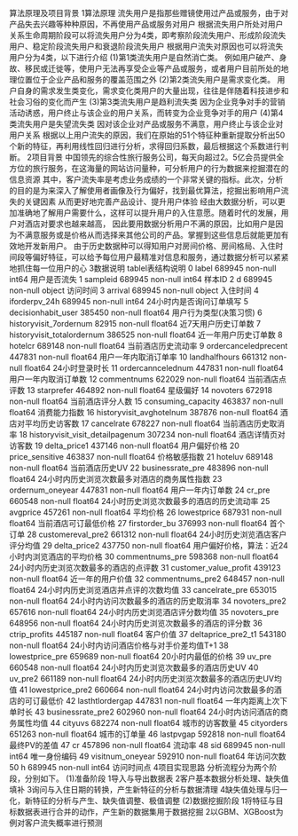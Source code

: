 算法原理及项目背景
1算法原理
流失用户是指那些赠镜使用过产品或服务，由于对产品失去兴趣等种种原因，不再使用产品或服务对用户
根据流失用户所处对用户关系生命周期阶段可以将流失用户分为4类，即考察阶段流失用户、形成阶段流失用户、稳定阶段流失用户和衰退阶段流失用户
根据用户流失对原因也可以将流失用户分为4类，以下进行介绍
(1)第1类流失用户是自然消亡类。
例如用户破产、身故、移民或迁徙等，使用户无法再享受企业等产品或服务，或者用户目前所处的地理位置位于企业产品和服务的覆盖范围之外
(2)第2类流失用户是需求变化类。
用户自身的需求发生类变化，需求变化类用户的大量出现，往往是伴随着科技进步和社会习俗的变化而产生
(3)第3类流失用户是趋利流失类
因为企业竞争对手的营销活动诱惑，用户终止与该企业的用户关系，而转变为企业竞争对手的用户
(4)第4类流失用户是失望流失类
因对该企业对产品或服务不满意，用户终止与该企业对用户关系
根据以上用户流失的原因，我们在原始的51个特征种重新提取分析出50个新的特征，再利用线性回归进行分析，求得回归系数，最后根据这个系数进行判断。
2项目背景
中国领先的综合性旅行服务公司，每天向超过2。5亿会员提供全方位的旅行服务，在这海量的网站访问量种，可分析用户的行为数据来挖掘潜在的信息资源
其中，客户流失率是考虑业务成绩的一个非常关键的指标。此次，分析的目的是为来深入了解使用者画像及行为偏好，找到最优算法，挖掘出影响用户流失的关键因素
从而更好地完善产品设计、提升用户体验
经由大数据分析，可以更加准确地了解用户需要什么，这样可以提升用户的入住意愿。随着时代的发展，用户对酒店对要求也越来越高，
因此要用数据分析用户不满的原因，比如用户是因为不满意服务或是价格从而选择来其他公司的产品。掌握到这些信息后就能更加有效地开发新用户。
由于历史数据种可以得知用户对房间价格、房间格局、入住时间段等偏好特征，可以给予每位用户最精准对信息和服务，通过数据分析可以紧紧地抓住每一位用户的心
3数据说明
tablel表结构说明
 0   label                             689945 non-null  int64   用户是否流失
 1   sampleid                          689945 non-null  int64   样本ID
 2   d                                 689945 non-null  object  访问时间
 3   arrival                           689945 non-null  object  入住时间
 4   iforderpv_24h                     689945 non-null  int64   24小时内是否询问订单填写
 5   decisionhabit_user                385450 non-null  float64 用户行为类型(决策习惯)
 6   historyvisit_7ordernum            82915 non-null   float64 近7天用户历史订单数
 7   historyvisit_totalordernum        386525 non-null  float64 近一年用户历史订单数
 8   hotelcr                           689148 non-null  float64 当前酒店历史流动率
 9   ordercanceledprecent              447831 non-null  float64 用户一年内取消订单率
 10  landhalfhours                     661312 non-null  float64 24小时登录时长
 11  ordercanncelednum                 447831 non-null  float64 用户一年内取消订单数
 12  commentnums                       622029 non-null  float64 当前酒店点评数
 13  starprefer                        464892 non-null  float64 星级偏好
 14  novoters                          672918 non-null  float64 当前酒店评分人数
 15  consuming_capacity                463837 non-null  float64 消费能力指数
 16  historyvisit_avghotelnum          387876 non-null  float64 酒店对平均历史访客数
 17  cancelrate                        678227 non-null  float64 当前酒店历史取消率
 18  historyvisit_visit_detailpagenum  307234 non-null  float64 酒店详情页对访客数
 19  delta_price1                      437146 non-null  float64 用户偏好价格
 20  price_sensitive                   463837 non-null  float64 价格敏感指数
 21  hoteluv                           689148 non-null  float64 当前酒店历史UV
 22  businessrate_pre                  483896 non-null  float64 24小时内历史浏览次数最多对酒店的商务属性指数
 23  ordernum_oneyear                  447831 non-null  float64 用户一年内订单数
 24  cr_pre                            660548 non-null  float64 24小时历史浏览次数最多的酒店的历史流动率
 25  avgprice                          457261 non-null  float64 平均价格
 26  lowestprice                       687931 non-null  float64 当前酒店可订最低价格
 27  firstorder_bu                     376993 non-null  float64 首个订单
 28  customereval_pre2                 661312 non-null  float64 24小时历史浏览酒店客户评分均值
 29  delta_price2                      437750 non-null  float64 用户偏好价格，算法：近24小时内浏览酒店的平均价格
 30  commentnums_pre                   598368 non-null  float64 24小时内历史浏览次数最多的酒店的点评数
 31  customer_value_profit             439123 non-null  float64 近一年的用户价值
 32  commentnums_pre2                  648457 non-null  float64 24小时内历史浏览酒店并点评的次数均值
 33  cancelrate_pre                    653015 non-null  float64 24小时内访问次数最多的酒店的历史取消率
 34  novoters_pre2                     657616 non-null  float64 24小时内历史浏览酒店评分数均值
 35  novoters_pre                      648956 non-null  float64 24小时内历史浏览次数最多的酒店的评分数
 36  ctrip_profits                     445187 non-null  float64 客户价值
 37  deltaprice_pre2_t1                543180 non-null  float64 24小时内访问酒店价格与对手价差均值T+1
 38  lowestprice_pre                   659689 non-null  float64 20小时内最低的价格
 39  uv_pre                            660548 non-null  float64 24小时内历史浏览次数最多的酒店历史UV
 40  uv_pre2                           661189 non-null  float64 24小时内历史浏览次数最多的酒店历史UV均值
 41  lowestprice_pre2                  660664 non-null  float64 24小时内访问次数最多的酒店的可订最低价
 42  lasthtlordergap                   447831 non-null  float64 一年内距离上次下单时长
 43  businessrate_pre2                 602960 non-null  float64 24小时内访问酒店的商务属性均值
 44  cityuvs                           682274 non-null  float64 城市的访客数量
 45  cityorders                        651263 non-null  float64 城市的订单量
 46  lastpvgap                         592818 non-null  float64 最终PV的差值
 47  cr                                457896 non-null  float64 流动率
 48  sid                               689945 non-null  int64   唯一身份编码
 49  visitnum_oneyear                  592910 non-null  float64 年访问次数
 50  h                                 689945 non-null  int64   访问时间点
4项目实现思路
分析流程分为两个阶段，分别如下。
(1)准备阶段
1导入与导出数据表
2客户基本数据分析处理、缺失值填补
3询问与入住日期的转换，产生新特征的分析与数据清理
4缺失值处理与归一化，新特征的分析与产生、缺失值调整、极值调整
(2)数据挖掘阶段
1将特征与目标数据表进行合并的动作，产生新的数据集用于数据挖掘
2以GBM、XGBoost为例对客户流失概率进行预测
